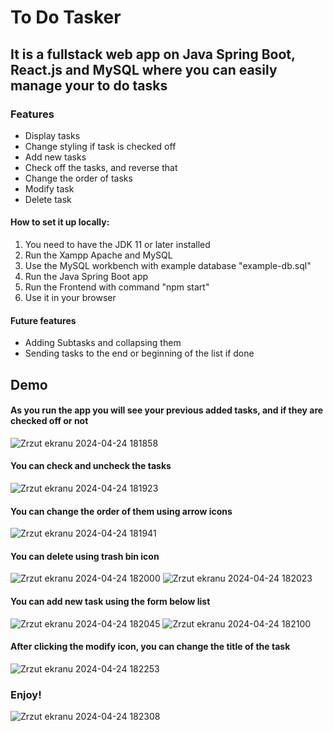 # To Do Tasker

## It is a fullstack web app on Java Spring Boot, React.js and MySQL where you can easily manage your to do tasks

### Features
* Display tasks
* Change styling if task is checked off
* Add new tasks
* Check off the tasks, and reverse that
* Change the order of tasks
* Modify task
* Delete task

#### How to set it up locally:
1. You need to have the JDK 11 or later installed
2. Run the Xampp Apache and MySQL
3. Use the MySQL workbench with example database "example-db.sql"
4. Run the Java Spring Boot app
5. Run the Frontend with command "npm start"
6. Use it in your browser

#### Future features
* Adding Subtasks and collapsing them
* Sending tasks to the end or beginning of the list if done

## Demo
#### As you run the app you will see your previous added tasks, and if they are checked off or not
![Zrzut ekranu 2024-04-24 181858](https://github.com/DanielPawlowicz/To-Do_Tasker/assets/91285163/056f9c2c-0262-4139-a5cb-2cefc8276465)

#### You can check and uncheck the tasks
![Zrzut ekranu 2024-04-24 181923](https://github.com/DanielPawlowicz/To-Do_Tasker/assets/91285163/32bea24d-7656-471f-9a32-d26fec8822ce)

#### You can change the order of them using arrow icons
![Zrzut ekranu 2024-04-24 181941](https://github.com/DanielPawlowicz/To-Do_Tasker/assets/91285163/96a1fb28-0140-4cb1-b025-166e380b599c)

#### You can delete using trash bin icon
![Zrzut ekranu 2024-04-24 182000](https://github.com/DanielPawlowicz/To-Do_Tasker/assets/91285163/a202f53e-48bd-44ad-be41-0b048cf59788)
![Zrzut ekranu 2024-04-24 182023](https://github.com/DanielPawlowicz/To-Do_Tasker/assets/91285163/37d5c5db-d6d0-4144-871b-8010dca6aa1d)

#### You can add new task using the form below list
![Zrzut ekranu 2024-04-24 182045](https://github.com/DanielPawlowicz/To-Do_Tasker/assets/91285163/5e0347cc-d099-4ce4-a373-056bdaf86256)
![Zrzut ekranu 2024-04-24 182100](https://github.com/DanielPawlowicz/To-Do_Tasker/assets/91285163/8b6e9e7c-cc0e-432e-837d-9b722c0c5f06)

#### After clicking the modify icon, you can change the title of the task
![Zrzut ekranu 2024-04-24 182253](https://github.com/DanielPawlowicz/To-Do_Tasker/assets/91285163/5649348f-3fa7-4559-ad26-b420ffe70831)

### Enjoy!
![Zrzut ekranu 2024-04-24 182308](https://github.com/DanielPawlowicz/To-Do_Tasker/assets/91285163/80f55feb-7980-4573-82f7-84498783db87)
